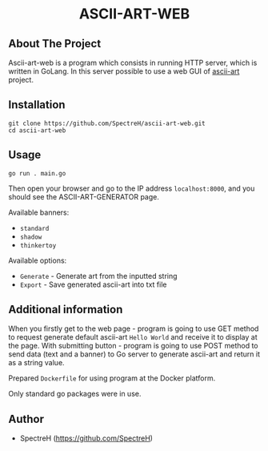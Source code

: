 <h1 align="center">ASCII-ART-WEB</h1>

## About The Project
Ascii-art-web is a program which consists in running HTTP server, which is written in GoLang. In this server possible to use a web GUI of [ascii-art](https://github.com/SpectreH/ascii-art) project.

## Installation
```
git clone https://github.com/SpectreH/ascii-art-web.git
cd ascii-art-web
```
## Usage
```
go run . main.go
```
Then open your browser and go to the IP address <code>localhost:8000</code>, and you should see the ASCII-ART-GENERATOR page.

Available banners:
* <code>standard</code>
* <code>shadow</code>
* <code>thinkertoy</code>

Available options:
* <code>Generate</code> - Generate art from the inputted string
* <code>Export</code> - Save generated ascii-art into txt file 

## Additional information

When you firstly get to the web page - program is going to use GET method to request generate default ascii-art <code>Hello World</code> and receive it to display at the page. With submitting button - program is going to use POST method to send data (text and a banner) to Go server to generate ascii-art and return it as a string value.

Prepared <code>Dockerfile</code> for using program at the Docker platform.

Only standard go packages were in use.  

## Author

* SpectreH (https://github.com/SpectreH)

